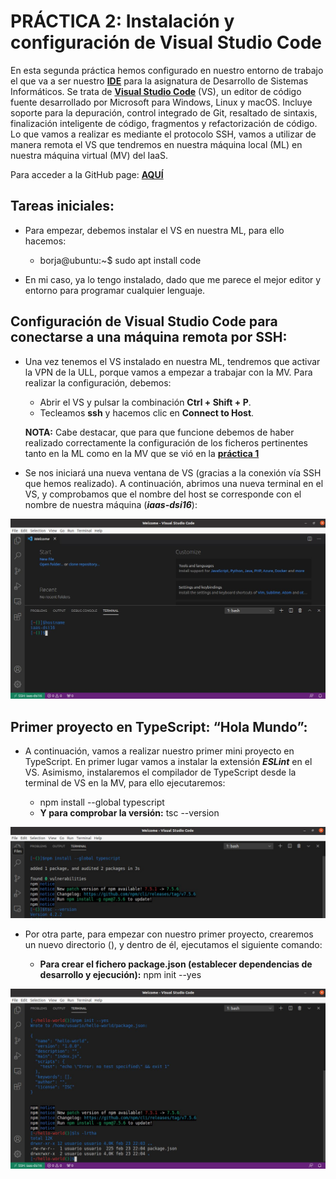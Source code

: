 # PRÁCTICA 2: Instalación y configuración de Visual Studio Code

En esta segunda práctica hemos configurado en nuestro entorno de trabajo el que va a ser nuestro **[IDE](https://es.wikipedia.org/wiki/Entorno_de_desarrollo_integrado)** para la asignatura de Desarrollo de Sistemas Informáticos. Se trata de **[Visual Studio Code](https://code.visualstudio.com/)** (VS), un editor de código fuente desarrollado por Microsoft para Windows, Linux y macOS. Incluye soporte para la depuración, control integrado de Git, resaltado de sintaxis, finalización inteligente de código, fragmentos y refactorización de código. Lo que vamos a realizar es mediante el protocolo SSH, vamos a utilizar de manera remota el VS que tendremos en nuestra  máquina local (ML) en nuestra máquina virtual (MV) del IaaS.

Para acceder a la GitHub page: **[AQUÍ](https://ull-esit-inf-dsi-2021.github.io/ull-esit-inf-dsi-20-21-prct02-vscode-alu0101205908/)** 


## Tareas iniciales:

* Para empezar, debemos instalar el  VS en nuestra ML, para ello hacemos:

  * borja@ubuntu:~$ sudo apt install code

* En mi caso, ya lo tengo instalado, dado que me parece el mejor editor y entorno para programar cualquier lenguaje.


## Configuración de Visual Studio Code para conectarse a una máquina remota por SSH:

* Una vez tenemos el VS instalado en nuestra ML, tendremos que activar la VPN de la ULL, porque vamos a empezar a trabajar con la MV. Para realizar la configuración, debemos:

   * Abrir el VS y pulsar la combinación **Ctrl + Shift + P**.
   * Tecleamos **ssh** y hacemos clic en **Connect to Host**.

   **NOTA:** Cabe destacar, que para que funcione debemos de haber realizado correctamente la configuración de los ficheros pertinentes tanto en la ML como en la MV que se vió en la **[práctica 1](https://ull-esit-inf-dsi-2021.github.io/ull-esit-inf-dsi-20-21-prct01-iaas-alu0101205908/)** 

* Se nos iniciará una nueva ventana de VS (gracias a la conexión vía SSH que hemos realizado). A continuación, abrimos una nueva terminal en el VS, y comprobamos que el nombre del host se corresponde con el nombre de nuestra máquina (***iaas-dsi16***):

![Hostname][Hostname]


## Primer proyecto en TypeScript: “Hola Mundo”:

* A continuación, vamos a realizar nuestro primer mini proyecto en TypeScript. En primer lugar vamos a instalar la extensión ***ESLint*** en el VS. Asimismo, instalaremos el compilador de TypeScript desde la terminal de VS en la MV, para ello ejecutaremos:

    * npm install --global typescript
    * **Y para comprobar la versión:** tsc --version

![npm][npm]

* Por otra parte, para empezar con nuestro primer proyecto, crearemos un nuevo directorio (), y dentro de él, ejecutamos el siguiente comando:

   * **Para crear el fichero package.json (establecer dependencias de desarrollo y ejecución):** npm init --yes

![npm init][npmInit]

[Hostname]: images/hostname.JPG "Hostname"
[npm]: images/npm.JPG "npm"
[npmInit]: images/npmInit.JPG "npm init"
